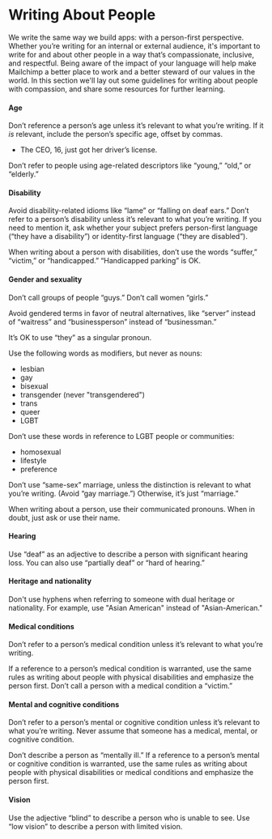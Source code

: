 # Writing About People

We write the same way we build apps: with a person-first perspective. Whether you’re writing for an internal or external audience, it's important to write for and about other people in a way that’s compassionate, inclusive, and respectful. Being aware of the impact of your language will help make Mailchimp a better place to work and a better steward of our values in the world. In this section we'll lay out some guidelines for writing about people with compassion, and share some resources for further learning.

#### Age

Don’t reference a person’s age unless it’s relevant to what you’re writing. If it _is_ relevant, include the person’s specific age, offset by commas.

* The CEO, 16, just got her driver’s license.

Don’t refer to people using age-related descriptors like “young,” “old,” or “elderly.”

#### Disability

Avoid disability-related idioms like “lame” or “falling on deaf ears.” Don’t refer to a person’s disability unless it’s relevant to what you’re writing. If you need to mention it, ask whether your subject prefers person-first language \(“they have a disability”\) or identity-first language \(“they are disabled”\).

When writing about a person with disabilities, don’t use the words “suffer,” “victim,” or “handicapped.” “Handicapped parking” is OK.

#### Gender and sexuality

Don’t call groups of people “guys.” Don’t call women “girls.”

Avoid gendered terms in favor of neutral alternatives, like “server” instead of “waitress” and “businessperson” instead of “businessman.”

It’s OK to use “they” as a singular pronoun.

Use the following words as modifiers, but never as nouns:

* lesbian
* gay
* bisexual
* transgender \(never "transgendered"\)
* trans
* queer
* LGBT

Don’t use these words in reference to LGBT people or communities:

* homosexual
* lifestyle
* preference

Don’t use “same-sex” marriage, unless the distinction is relevant to what you’re writing. \(Avoid “gay marriage.”\) Otherwise, it’s just “marriage.”

When writing about a person, use their communicated pronouns. When in doubt, just ask or use their name.

#### Hearing

Use “deaf” as an adjective to describe a person with significant hearing loss. You can also use “partially deaf” or “hard of hearing.”

#### Heritage and nationality

Don't use hyphens when referring to someone with dual heritage or nationality. For example, use "Asian American" instead of "Asian-American."

#### Medical conditions

Don’t refer to a person’s medical condition unless it’s relevant to what you’re writing.

If a reference to a person’s medical condition is warranted, use the same rules as writing about people with physical disabilities and emphasize the person first. Don’t call a person with a medical condition a “victim.”

#### Mental and cognitive conditions

Don’t refer to a person’s mental or cognitive condition unless it’s relevant to what you’re writing. Never assume that someone has a medical, mental, or cognitive condition.

Don’t describe a person as “mentally ill.” If a reference to a person’s mental or cognitive condition is warranted, use the same rules as writing about people with physical disabilities or medical conditions and emphasize the person first.

#### Vision

Use the adjective “blind” to describe a person who is unable to see. Use “low vision” to describe a person with limited vision.


